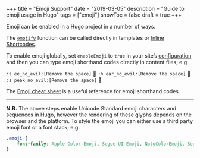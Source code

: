 +++
title = "Emoji Support"
date = "2019-03-05"
description = "Guide to emoji usage in Hugo"
tags = ["emoji"]
showToc = false
draft = true
+++

Emoji can be enabled in a Hugo project in a number of ways.

The [`emojify`](https://gohugo.io/functions/emojify/) function can be called directly in templates or [Inline Shortcodes](https://gohugo.io/templates/shortcode-templates/#inline-shortcodes).

To enable emoji globally, set `enableEmoji` to `true` in your site’s [configuration](https://gohugo.io/getting-started/configuration/) and then you can type emoji shorthand codes directly in content files; e.g.

`:s ee_no_evil:[Remove the space]` :see_no_evil: `:h ear_no_evil:[Remove the space]` :hear_no_evil: `:s peak_no_evil:[Remove the space]` :speak_no_evil:

<!--more-->

The [Emoji cheat sheet](http://www.emoji-cheat-sheet.com/) is a useful reference for emoji shorthand codes.

---

**N.B.** The above steps enable Unicode Standard emoji characters and sequences in Hugo, however the rendering of these glyphs depends on the browser and the platform. To style the emoji you can either use a third party emoji font or a font stack; e.g.

```css
.emoji {
    font-family: Apple Color Emoji, Segoe UI Emoji, NotoColorEmoji, Segoe UI Symbol, Android Emoji, EmojiSymbols;
}
```
